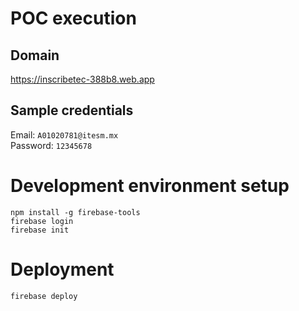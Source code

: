# POC execution

## Domain
https://inscribetec-388b8.web.app

## Sample credentials
Email: `A01020781@itesm.mx`    
Password: `12345678`   

# Development environment setup

    npm install -g firebase-tools   
    firebase login    
    firebase init   

# Deployment

`firebase deploy`   